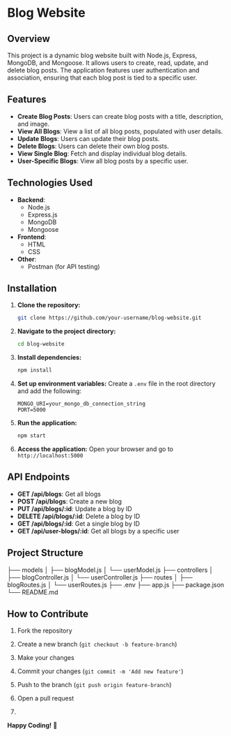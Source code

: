 # Blog Website

## Overview
This project is a dynamic blog website built with Node.js, Express, MongoDB, and Mongoose. It allows users to create, read, update, and delete blog posts. The application features user authentication and association, ensuring that each blog post is tied to a specific user.

## Features
- **Create Blog Posts**: Users can create blog posts with a title, description, and image.
- **View All Blogs**: View a list of all blog posts, populated with user details.
- **Update Blogs**: Users can update their blog posts.
- **Delete Blogs**: Users can delete their own blog posts.
- **View Single Blog**: Fetch and display individual blog details.
- **User-Specific Blogs**: View all blog posts by a specific user.

## Technologies Used
- **Backend**:
  - Node.js
  - Express.js
  - MongoDB
  - Mongoose
- **Frontend**:
  - HTML
  - CSS
- **Other**:
  - Postman (for API testing)

## Installation

1. **Clone the repository:**
    ```bash
    git clone https://github.com/your-username/blog-website.git
    ```

2. **Navigate to the project directory:**
    ```bash
    cd blog-website
    ```

3. **Install dependencies:**
    ```bash
    npm install
    ```

4. **Set up environment variables:**
    Create a `.env` file in the root directory and add the following:
    ```plaintext
    MONGO_URI=your_mongo_db_connection_string
    PORT=5000
    ```

5. **Run the application:**
    ```bash
    npm start
    ```

6. **Access the application:**
    Open your browser and go to `http://localhost:5000`

## API Endpoints

- **GET /api/blogs**: Get all blogs
- **POST /api/blogs**: Create a new blog
- **PUT /api/blogs/:id**: Update a blog by ID
- **DELETE /api/blogs/:id**: Delete a blog by ID
- **GET /api/blogs/:id**: Get a single blog by ID
- **GET /api/user-blogs/:id**: Get all blogs by a specific user

## Project Structure

├── models
│ ├── blogModel.js
│ └── userModel.js
├── controllers
│ ├── blogController.js
│ └── userController.js
├── routes
│ ├── blogRoutes.js
│ └── userRoutes.js
├── .env
├── app.js
├── package.json
└── README.md


## How to Contribute

1. Fork the repository
2. Create a new branch (`git checkout -b feature-branch`)
3. Make your changes
4. Commit your changes (`git commit -m 'Add new feature'`)
5. Push to the branch (`git push origin feature-branch`)
6. Open a pull request

7. 
**Happy Coding!** 🚀
